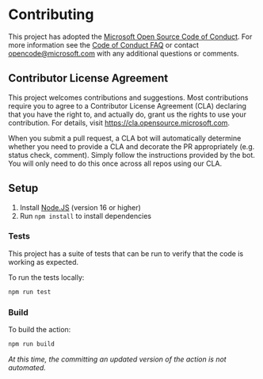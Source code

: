 # Contributing

This project has adopted the [Microsoft Open Source Code of Conduct](https://opensource.microsoft.com/codeofconduct/).
For more information see the [Code of Conduct FAQ](https://opensource.microsoft.com/codeofconduct/faq/) or
contact [opencode@microsoft.com](mailto:opencode@microsoft.com) with any additional questions or comments.

## Contributor License Agreement

This project welcomes contributions and suggestions.  Most contributions require you to agree to a
Contributor License Agreement (CLA) declaring that you have the right to, and actually do, grant us
the rights to use your contribution. For details, visit https://cla.opensource.microsoft.com.

When you submit a pull request, a CLA bot will automatically determine whether you need to provide
a CLA and decorate the PR appropriately (e.g. status check, comment). Simply follow the instructions
provided by the bot. You will only need to do this once across all repos using our CLA.

## Setup

1. Install [Node.JS](https://nodejs.org/) (version 16 or higher)
2. Run `npm install` to install dependencies

### Tests

This project has a suite of tests that can be run to verify that the code is working as expected.

To run the tests locally:

```bash
npm run test
```

### Build

To build the action:

```bash
npm run build
```

*At this time, the committing an updated version of the action is not automated.*